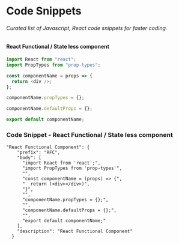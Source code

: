# Code Snippets

###### Curated list of Javascript, React code snippets for faster coding.

#### React Functional / State less component

```javascript
import React from "react";
import PropTypes from "prop-types";

const componentName = props => {
  return <div />;
};

componentName.propTypes = {};

componentName.defaultProps = {};

export default componentName;
```

### Code Snippet - React Functional / State less component

```
"React Functional Component": {
    "prefix": "RFC",
    "body": [
      "import React from 'react';",
      "import PropTypes from 'prop-types'",
      "",
      "const componentName = (props) => {",
      "  return (<div></div>)",
      "}",
      "",
      "componentName.propTypes = {};",
      "",
      "componentName.defaultProps = {};",
      "",
      "export default componentName;"
    ],
    "description": "React Functional Component"
  }
```
